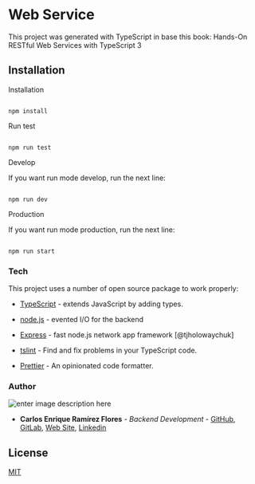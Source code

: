 # Web Service

This project was generated with TypeScript in base this book: Hands-On RESTful Web Services with TypeScript 3

## Installation

Installation

```

npm install

```

Run test

```

npm run test

```

Develop

If you want run mode develop, run the next line:

```

npm run dev

```

Production

If you want run mode production, run the next line:

```

npm run start

```

### Tech

This project uses a number of open source package to work properly:

- [TypeScript](https://www.typescriptlang.org/) - extends JavaScript by adding types.

- [node.js](https://nodejs.org/) - evented I/O for the backend

- [Express](http://expressjs.com/) - fast node.js network app framework [@tjholowaychuk]

- [tslint](https://eslint.org/) - Find and fix problems in your TypeScript code.

- [Prettier](https://prettier.io/) - An opinionated code formatter.

### Author

![enter image description here](https://avatars1.githubusercontent.com/u/6466769?s=170&v=4)

- **Carlos Enrique Ramírez Flores** - _Backend Development_ - [GitHub](https://github.com/linuxcarl), [GitLab](https://gitlab.com/linux-carl), [Web Site](https://www.carlosramirezflores.com), [Linkedin](https://www.linkedin.com/in/carlos-enrique-ram%C3%ADrez-flores/)

## License

[MIT](https://choosealicense.com/licenses/mit/)
